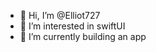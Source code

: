 - 👋 Hi, I’m @Elliot727
- 👀 I’m interested in swiftUI
- 🌱 I’m currently building an app

<!---
Elliot727/Elliot727 is a ✨ special ✨ repository because its `README.md` (this file) appears on your GitHub profile.
You can click the Preview link to take a look at your changes.
--->
